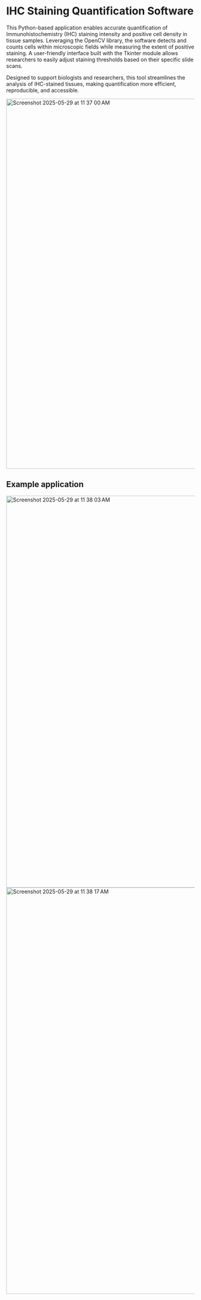 # IHC Staining Quantification Software

This Python-based application enables accurate quantification of Immunohistochemistry (IHC) staining intensity and positive cell density in tissue samples. Leveraging the OpenCV library, the software detects and counts cells within microscopic fields while measuring the extent of positive staining. A user-friendly interface built with the Tkinter module allows researchers to easily adjust staining thresholds based on their specific slide scans.

Designed to support biologists and researchers, this tool streamlines the analysis of IHC-stained tissues, making quantification more efficient, reproducible, and accessible.

<img width="987" alt="Screenshot 2025-05-29 at 11 37 00 AM" src="https://github.com/user-attachments/assets/43b94db8-13d2-489a-b8de-c66db98af66c" />

## Example application

<img width="1045" alt="Screenshot 2025-05-29 at 11 38 03 AM" src="https://github.com/user-attachments/assets/8ec54f46-bff6-4e1b-9d97-d24decfac046" />

<img width="1084" alt="Screenshot 2025-05-29 at 11 38 17 AM" src="https://github.com/user-attachments/assets/fe285c09-f62a-49a0-baba-ff1d48f0ad8c" />
